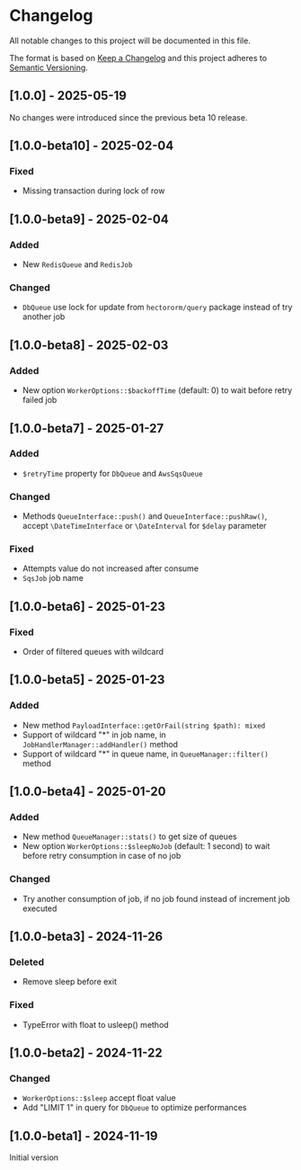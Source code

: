 # Changelog

All notable changes to this project will be documented in this file.

The format is based on [Keep a Changelog](http://keepachangelog.com/en/1.0.0/)
and this project adheres to [Semantic Versioning](http://semver.org/spec/v2.0.0.html).

## [1.0.0] - 2025-05-19

No changes were introduced since the previous beta 10 release.

## [1.0.0-beta10] - 2025-02-04

### Fixed

- Missing transaction during lock of row

## [1.0.0-beta9] - 2025-02-04

### Added

- New `RedisQueue` and `RedisJob`

### Changed

- `DbQueue` use lock for update from `hectororm/query` package instead of try another job

## [1.0.0-beta8] - 2025-02-03

### Added

- New option `WorkerOptions::$backoffTime` (default: 0) to wait before retry failed job

## [1.0.0-beta7] - 2025-01-27

### Added

- `$retryTime` property for `DbQueue` and `AwsSqsQueue`

### Changed

- Methods `QueueInterface::push()` and `QueueInterface::pushRaw()`, accept `\DateTimeInterface` or `\DateInterval` for `$delay` parameter

### Fixed

- Attempts value do not increased after consume
- `SqsJob` job name

## [1.0.0-beta6] - 2025-01-23

### Fixed

- Order of filtered queues with wildcard

## [1.0.0-beta5] - 2025-01-23

### Added

- New method `PayloadInterface::getOrFail(string $path): mixed`
- Support of wildcard "*" in job name, in `JobHandlerManager::addHandler()` method
- Support of wildcard "*" in queue name, in `QueueManager::filter()` method

## [1.0.0-beta4] - 2025-01-20

### Added

- New method `QueueManager::stats()` to get size of queues
- New option `WorkerOptions::$sleepNoJob` (default: 1 second) to wait before retry consumption in case of no job

### Changed

- Try another consumption of job, if no job found instead of increment job executed

## [1.0.0-beta3] - 2024-11-26

### Deleted

- Remove sleep before exit

### Fixed

- TypeError with float to usleep() method

## [1.0.0-beta2] - 2024-11-22

### Changed

- `WorkerOptions::$sleep` accept float value
- Add "LIMIT 1" in query for `DbQueue` to optimize performances

## [1.0.0-beta1] - 2024-11-19

Initial version